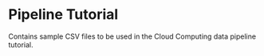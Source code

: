 # Pipeline Tutorial
Contains sample CSV files to be used in the Cloud Computing data pipeline tutorial.